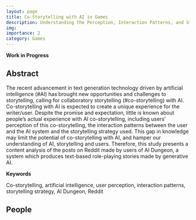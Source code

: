 ```yaml
---
layout: page
title: Co-Storytelling with AI in Games
description: Understanding the Perception, Interaction Patterns, and Storytelling Strategy of AI Dungeon Users on Reddit
img:
importance: 2
category: Games
---
```


**Work in Progress**

## Abstract

The recent advancement in text generation technology driven by artificial intelligence (#AI) has brought new opportunities and challenges to storytelling, calling for collaboratory storytelling (#co-storytelling) with AI. Co-storytelling with AI is expected to create a unique experience for the writer/user. Despite the promise and expectation, little is known about people’s actual experience with AI co-storytelling, including users’ perception of this co-storytelling, the interaction patterns between the user and the AI system and the storytelling strategy used. This gap in knowledge may limit the potential of co-storytelling with AI, and hamper our understanding of AI, storytelling and users. Therefore, this study presents a content analysis of the posts on Reddit made by users of AI Dungeon, a system which produces text-based role-playing stories made by generative AI.

**Keywords**

Co-storytelling, artificial intelligence, user perception, interaction patterns, storytelling strategy, AI Dungeon, Reddit

## People

